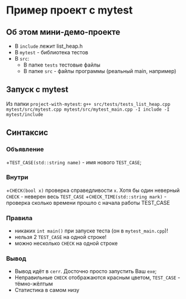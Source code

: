 # Пример проект с mytest
## Об этом мини-демо-проекте
+ В `include` лежит list_heap.h
+ В `mytest` - библиотека тестов
+ В `src`:
  + В папке `tests` тестовые файлы
  + В папке `src` - файлы программы (реальный main, например)
## Запуск с mytest
Из папки `project-with-mytest`: `g++ src/tests/tests_list_heap.cpp mytest/src/mytest.cpp mytest/src/mytest_main.cpp -I include -I mytest/include`
## Синтаксис
### Объявление
+`TEST_CASE(std::string name)` - имя нового `TEST_CASE`;
### Внутри
+`CHECK(bool x)` проверка справедливости `x`. Хотя бы один неверный `CHECK` - неверен весь `TEST_CASE`
+`CHECK_TIME(std::string mark)` - проверка сколько времени прошло с начала работы TEST_CASE
### Правила
+ никаких `int main()` при запуске теста (он в `mytest_main.cpp`)!
+ нельзя 2 `TEST_CASE` на одной строке!
+ можно несколько `CHECK` на одной строке 
### Вывод
+ Вывод идёт в `cerr`. Досточно просто запустить Ваш `exe`;
+ Неправильные `CHECK` отображаются красным цветом, `TEST_CASE` - тёмно-жёлтым
+ Статистика в самом низу